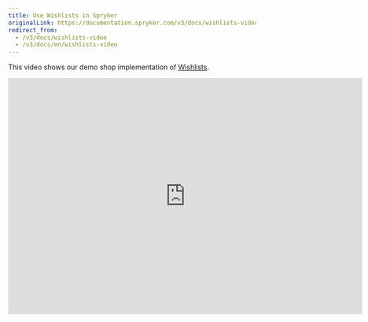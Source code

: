 ```yaml
---
title: Use Wishlists in Spryker
originalLink: https://documentation.spryker.com/v3/docs/wishlists-video
redirect_from:
  - /v3/docs/wishlists-video
  - /v3/docs/en/wishlists-video
---
```


This video shows our demo shop implementation of [Wishlists](/docs/scos/dev/features/202001.0/wishlist/wishlist.html).

<iframe src="https://fast.wistia.net/embed/iframe/g7hzsa9xw7" title="Wihlists" allowtransparency="true" frameborder="0" scrolling="no" class="wistia_embed" name="wistia_embed" allowfullscreen="0" mozallowfullscreen="0" webkitallowfullscreen="0" oallowfullscreen="0" msallowfullscreen="0" width="720" height="480"></iframe>
